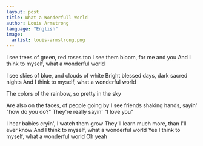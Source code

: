 ```yaml
---
layout: post
title: What a Wonderfull World
author: Louis Armstrong
language: "English"
image:
  artist: louis-armstrong.png
---
```

I see trees of green, red roses too
I see them bloom, for me and you
And I think to myself, what a wonderful world

I see skies of blue, and clouds of white
Bright blessed days, dark sacred nights
And I think to myself, what a wonderful world

The colors of the rainbow, so pretty in the sky


Are also on the faces, of people going by
I see friends shaking hands, sayin' "how do you do?"
They're really sayin' "I love you"

I hear babies cryin', I watch them grow
They'll learn much more, than I'll ever know
And I think to myself, what a wonderful world
Yes I think to myself, what a wonderful world
Oh yeah
